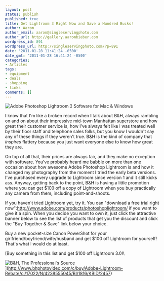 ```yaml
---
layout: post
status: publish
published: true
title: Get Lightroom 3 Right Now and Save a Hundred Bucks!
author: Aaron
author_email: aaron@singleservingphoto.com
author_url: http://gallery.aaronbieber.com
wordpress_id: 891
wordpress_url: http://singleservingphoto.com/?p=891
date: '2011-01-28 11:41:24 -0500'
date_gmt: '2011-01-28 16:41:24 -0500'
categories:
- Articles
tags:
- equipment
- deals
- shopping
- links
comments: []
---
```

![](http://singleservingphoto.com/wp-content/uploads/2007/06/Adobe-Photoshop-Lightroom-3-Software-for-Mac-Windows--150x150.jpg "Adobe Photoshop Lightroom 3 Software for Mac & Windows")

I know that I'm like a broken record when I talk about B&H, always
rambling on and on about their impressive mid-town Manhattan superstore
and how great their customer service is, how I've always felt like I was
treated well by their floor staff and telephone sales folks, but you
know I wouldn't say any of these things if they weren't true. B&H is the
kind of company that _inspires_ flattery because you just want
everyone else to know how great they are.

On top of all that, their prices are always fair, and they make no
exception with software. You've probably heard me babble on more than
one occasion about how awesome Adobe Photoshop Lightroom is and how it
changed my photography from the moment I tried the early beta versions.
I've purchased every upgrade to Lightroom since version 1 and it still
kicks ass. Anyway, getting back to the point, B&H is having a little
promotion where you can get \$100 off a copy of Lightroom when you buy
practically any camera from them, including point-and-shoots.

If you haven't tried Lightroom yet, try it. You can "download a free
trial right now":http://www.adobe.com/products/photoshoplightroom/ if
you want to give it a spin. When you decide you want to own it, just
click the attractive banner below to see the list of products that get
you the discount and click the "Buy Together & Save" link below your
choice.

Buy a new pocket-size Canon PowerShot for your
girlfriend/boyfriend/wife/husband and get \$100 off Lightroom for
yourself! That's what I would do at least.

[Buy something in this list and get \$100 off Lightroom 3.0!\

![](http://singleservingphoto.com/wp-content/uploads/2011/01/bh_wl.gif "B&H, The Professional's Source")\
](http://www.bhphotovideo.com/c/buy/Adobe-Lightroom-Rebate/ci/17022/N/4238555045/BI/1816/KBID/2457)
